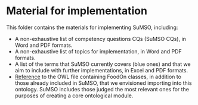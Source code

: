 # Material for implementation

This folder contains the materials for implementing SuMSO, including:

- A non-exhaustive list of competency questions CQs (SuMSO CQs), in Word and PDF formats.
- A non-exhaustive list of topics for implementation, in Word and PDF formats.
- A list of the terms that SuMSO currently covers (blue ones) and that we aim to include with further implementations, in Excel and PDF formats.
- [Reference](https://github.com/gioUbbiali/Sustainable-Meat-Systems-Ontology/blob/main/SuMSO/src/ontology/imports/foodon-imports-tot.rdf) to the OWL file containing FoodOn classes, in addition to those already included in SuMSO, that we envisioned importing into this ontology.  SuMSO includes those judged the most relevant ones for the purposes of creating a core ontological module. 
